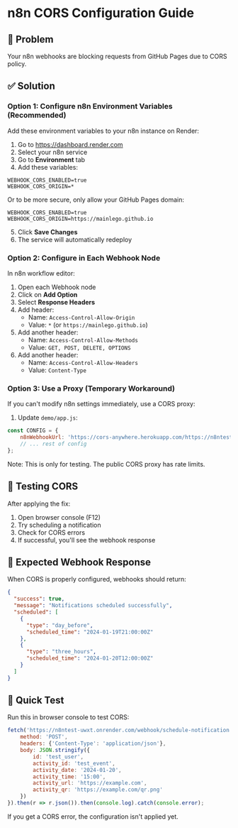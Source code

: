# n8n CORS Configuration Guide

## 🚨 Problem
Your n8n webhooks are blocking requests from GitHub Pages due to CORS policy.

## ✅ Solution

### Option 1: Configure n8n Environment Variables (Recommended)

Add these environment variables to your n8n instance on Render:

1. Go to https://dashboard.render.com
2. Select your n8n service
3. Go to **Environment** tab
4. Add these variables:

```
WEBHOOK_CORS_ENABLED=true
WEBHOOK_CORS_ORIGIN=*
```

Or to be more secure, only allow your GitHub Pages domain:
```
WEBHOOK_CORS_ENABLED=true
WEBHOOK_CORS_ORIGIN=https://mainlego.github.io
```

5. Click **Save Changes**
6. The service will automatically redeploy

### Option 2: Configure in Each Webhook Node

In n8n workflow editor:

1. Open each Webhook node
2. Click on **Add Option**
3. Select **Response Headers**
4. Add header:
   - Name: `Access-Control-Allow-Origin`
   - Value: `*` (or `https://mainlego.github.io`)
5. Add another header:
   - Name: `Access-Control-Allow-Methods`
   - Value: `GET, POST, DELETE, OPTIONS`
6. Add another header:
   - Name: `Access-Control-Allow-Headers`
   - Value: `Content-Type`

### Option 3: Use a Proxy (Temporary Workaround)

If you can't modify n8n settings immediately, use a CORS proxy:

1. Update `demo/app.js`:
```javascript
const CONFIG = {
    n8nWebhookUrl: 'https://cors-anywhere.herokuapp.com/https://n8ntest-uwxt.onrender.com',
    // ... rest of config
};
```

Note: This is only for testing. The public CORS proxy has rate limits.

## 🔧 Testing CORS

After applying the fix:

1. Open browser console (F12)
2. Try scheduling a notification
3. Check for CORS errors
4. If successful, you'll see the webhook response

## 📝 Expected Webhook Response

When CORS is properly configured, webhooks should return:
```json
{
  "success": true,
  "message": "Notifications scheduled successfully",
  "scheduled": [
    {
      "type": "day_before",
      "scheduled_time": "2024-01-19T21:00:00Z"
    },
    {
      "type": "three_hours",
      "scheduled_time": "2024-01-20T12:00:00Z"
    }
  ]
}
```

## 🎯 Quick Test

Run this in browser console to test CORS:
```javascript
fetch('https://n8ntest-uwxt.onrender.com/webhook/schedule-notification', {
    method: 'POST',
    headers: {'Content-Type': 'application/json'},
    body: JSON.stringify({
        id: 'test_user',
        activity_id: 'test_event',
        activity_date: '2024-01-20',
        activity_time: '15:00',
        activity_url: 'https://example.com',
        activity_qr: 'https://example.com/qr.png'
    })
}).then(r => r.json()).then(console.log).catch(console.error);
```

If you get a CORS error, the configuration isn't applied yet.